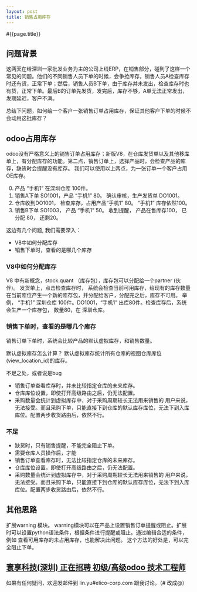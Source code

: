 ```yaml
---
layout: post
title: 销售占用库存
---
```


#{{page.title}}
## 问题背景

这两天在给深圳一家批发业务为主的公司上线ERP，在销售部分，碰到了这样一个常见的问题。他们的不同销售人员下单的时候，会争抢库存，销售人员A检查库存时还有货，正常下单；然后，销售人员B下单，由于库存并未发出，检查库存时也有货，正常下单。最后B的订单先发货，发完后，库存不够，A单无法正常发出，发期延迟，客户不满。

总结下问题，如何给一个客户一张销售订单占用库存，保证其他客户下单的时候不会动用这批库存？

## odoo占用库存
odoo没有严格意义上的销售订单占用库存；新版V8，在仓库发货单以及其他移库单上，有分配库存的功能。第二点，销售订单上，选择产品时，会检查产品的库存，缺货时会提醒没有库存。
我们可以使用以上两点，为一张订单一个客户占用OE库存。

0. 产品 “手机1” 在深圳仓库 100件。
1. 销售A下单 SO1001，产品 “手机1” 80。 确认审核，生产发货单 DO1001。
2. 仓库收到DO1001， 检查库存，占用产品“手机1” 80。 “手机1” 库存依然100。
3. 销售B下单 SO1003， 产品 “手机1” 50。 收到提醒， 产品在售库存100， 已分配 80， 还剩20。

这边有几个问题, 我们需要深入：

* V8中如何分配库存
* 销售下单时，查看的是哪几个库存


### V8中如何分配库存
V8 中有新概念，stock.quant （库存包），库存包可以分配给一个partner (伙伴)。
发货单上，点击检查库存时， 系统会检查当前可用库存，给现有的库存数量在当前库位产生一个新的库存包，并分配给客户，分配完之后，库存不可用。
举例， “手机1” 深圳仓库 100件。DO1001，“手机1” 出库80件。检查库存后，系统会生产一个库存包， 数量80，在 深圳仓库。


### 销售下单时，查看的是哪几个库存
销售订单下单时，系统会比较产品的默认虚拟库存，和销售数量。

默认虚拟库存怎么计算？
默认虚拟库存统计所有仓库的视图仓库库位 (view_location_id)的库存。

不足之处，或者说是bug

* 销售订单查看库存时，并未比较指定仓库的未来库存。
* 仓库库位设置，即使打开高级路由之后，仍无法配置。
* 采购数量会统计到虚拟库存中，对于采购周期较长无法用来销售的 用户来说，无法接受。而且采购下单，只能直接下到仓库的默认库存库位，无法下到入库库位。配置两步收货路由后，依然不行。


### 不足
* 缺货时，只有销售提醒，不能完全阻止下单。
* 需要仓库人员操作后，才能
* 销售订单查看库存时，无法比较指定仓库的未来库存。
* 仓库库位设置，即使打开高级路由之后，仍无法配置。
* 采购数量会统计到虚拟库存中，对于采购周期较长无法用来销售的 用户来说，无法接受。而且采购下单，只能直接下到仓库的默认库存库位，无法下到入库库位。配置两步收货路由后，依然不行。



## 其他思路
扩展warning 模块。
warning模块可以在产品上设置销售订单提醒或阻止。扩展时可以设置python语法条件，根据条件进行提醒或阻止。通过编辑合适的条件，例如 查看可用库存的未占用库存，也能解决此问题。
这个方法的好处是，可以完全阻止下单。

## [寰享科技(深圳) 正在招聘 初级/高级odoo 技术工程师][job_link]
[job_link]: http://simple-is-better.com/jobs/866 "Eilco Shenzhen hire odoo developers"

如果有任何疑问，欢迎发邮件到 lin.yu#elico-corp.com 跟我讨论。（# 改成@）
